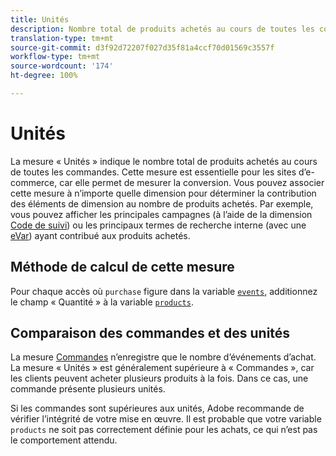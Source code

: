 ```yaml
---
title: Unités
description: Nombre total de produits achetés au cours de toutes les commandes.
translation-type: tm+mt
source-git-commit: d3f92d72207f027d35f81a4ccf70d01569c3557f
workflow-type: tm+mt
source-wordcount: '174'
ht-degree: 100%

---
```



# Unités

La mesure « Unités » indique le nombre total de produits achetés au cours de toutes les commandes. Cette mesure est essentielle pour les sites d’e-commerce, car elle permet de mesurer la conversion. Vous pouvez associer cette mesure à n’importe quelle dimension pour déterminer la contribution des éléments de dimension au nombre de produits achetés. Par exemple, vous pouvez afficher les principales campagnes (à l’aide de la dimension [Code de suivi](../dimensions/tracking-code.md)) ou les principaux termes de recherche interne (avec une [eVar](../dimensions/evar.md)) ayant contribué aux produits achetés.

## Méthode de calcul de cette mesure

Pour chaque accès où `purchase` figure dans la variable [`events`](/help/implement/vars/page-vars/events/events-overview.md), additionnez le champ « Quantité » à la variable [`products`](/help/implement/vars/page-vars/products.md).

## Comparaison des commandes et des unités

La mesure [Commandes](orders.md) n’enregistre que le nombre d’événements d’achat. La mesure « Unités » est généralement supérieure à « Commandes », car les clients peuvent acheter plusieurs produits à la fois. Dans ce cas, une commande présente plusieurs unités.

Si les commandes sont supérieures aux unités, Adobe recommande de vérifier l’intégrité de votre mise en œuvre. Il est probable que votre variable `products` ne soit pas correctement définie pour les achats, ce qui n’est pas le comportement attendu.
